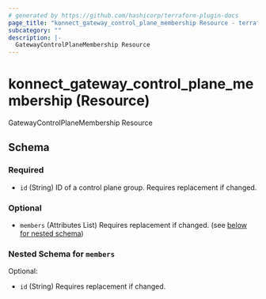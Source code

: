 ```yaml
---
# generated by https://github.com/hashicorp/terraform-plugin-docs
page_title: "konnect_gateway_control_plane_membership Resource - terraform-provider-konnect"
subcategory: ""
description: |-
  GatewayControlPlaneMembership Resource
---
```


# konnect_gateway_control_plane_membership (Resource)

GatewayControlPlaneMembership Resource



<!-- schema generated by tfplugindocs -->
## Schema

### Required

- `id` (String) ID of a control plane group. Requires replacement if changed.

### Optional

- `members` (Attributes List) Requires replacement if changed. (see [below for nested schema](#nestedatt--members))

<a id="nestedatt--members"></a>
### Nested Schema for `members`

Optional:

- `id` (String) Requires replacement if changed.
